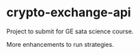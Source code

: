 # crypto-exchange-api

Project to submit for GE sata science course.

More enhancements to run strategies.
